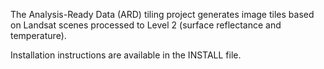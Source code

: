 The Analysis-Ready Data (ARD) tiling project generates image tiles based on
Landsat scenes processed to Level 2 (surface reflectance and temperature).

Installation instructions are available in the INSTALL file.
